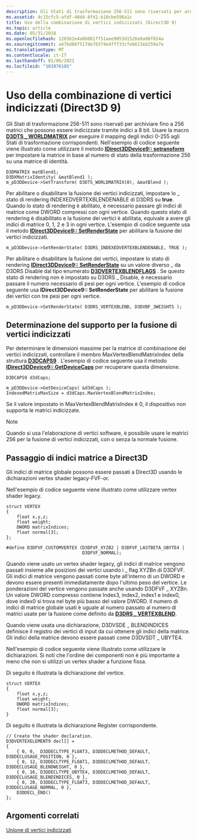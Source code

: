 ```yaml
---
description: Gli Stati di trasformazione 256-511 sono riservati per archiviare fino a 256 matrici che possono essere indicizzate tramite indici a 8 bit.
ms.assetid: 4c15cfc5-afdf-48d4-8fd1-b10cbe596a1c
title: Uso della combinazione di vertici indicizzati (Direct3D 9)
ms.topic: article
ms.date: 05/31/2018
ms.openlocfilehash: 120362e4a86081ff51aee9053d1526a9a08f014a
ms.sourcegitcommit: a47bd86f517de76374e4fff33cfeb613eb259a7e
ms.translationtype: MT
ms.contentlocale: it-IT
ms.lasthandoff: 01/06/2021
ms.locfileid: "103876185"
---
```

# <a name="using-indexed-vertex-blending-direct3d-9"></a>Uso della combinazione di vertici indicizzati (Direct3D 9)

Gli Stati di trasformazione 256-511 sono riservati per archiviare fino a 256 matrici che possono essere indicizzate tramite indici a 8 bit. Usare la macro [**D3DTS \_ WORLDMATRIX**](d3dts-worldmatrix.md) per eseguire il mapping degli indici 0-255 agli Stati di trasformazione corrispondenti. Nell'esempio di codice seguente viene illustrato come utilizzare il metodo [**IDirect3DDevice9:: setransform**](/windows/win32/api/d3d9helper/nf-d3d9helper-idirect3ddevice9-settransform) per impostare la matrice in base al numero di stato della trasformazione 256 su una matrice di identità.


```
D3DMATRIX matBlend1;
D3DXMatrixIdentity( &matBlend1 );
m_pD3DDevice->SetTransform( D3DTS_WORLDMATRIX(0), &matBlend );
```



Per abilitare o disabilitare la fusione dei vertici indicizzati, impostare lo \_ stato di rendering INDEXEDVERTEXBLENDENABLE di D3DRS su **true**. Quando lo stato di rendering è abilitato, è necessario passare gli indici di matrice come DWORD compressi con ogni vertice. Quando questo stato di rendering è disabilitato e la fusione dei vertici è abilitata, equivale a avere gli indici di matrice 0, 1, 2 e 3 in ogni vertice. L'esempio di codice seguente usa il metodo [**IDirect3DDevice9:: SetRenderState**](/windows/win32/api/d3d9helper/nf-d3d9helper-idirect3ddevice9-setrenderstate) per abilitare la fusione dei vertici indicizzati.


```
m_pD3DDevice->SetRenderState( D3DRS_INDEXEDVERTEXBLENDENABLE, TRUE );
```



Per abilitare o disabilitare la fusione dei vertici, impostare lo stato di rendering [**IDirect3DDevice9:: SetRenderState**](/windows/win32/api/d3d9helper/nf-d3d9helper-idirect3ddevice9-setrenderstate) su un valore diverso \_ da D3DRS Disable dal tipo enumerato [**D3DVERTEXBLENDFLAGS**](./d3dvertexblendflags.md) . Se questo stato di rendering non è impostato su D3DRS \_ Disable, è necessario passare il numero necessario di pesi per ogni vertice. L'esempio di codice seguente usa **IDirect3DDevice9:: SetRenderState** per abilitare la fusione dei vertici con tre pesi per ogni vertice.


```
m_pD3DDevice->SetRenderState( D3DRS_VERTEXBLEND, D3DVBF_3WEIGHTS );
```



## <a name="determining-indexed-vertex-blending-support"></a>Determinazione del supporto per la fusione di vertici indicizzati

Per determinare le dimensioni massime per la matrice di combinazione dei vertici indicizzati, controllare il membro MaxVertexBlendMatrixIndex della struttura [**D3DCAPS9**](/windows/desktop/api/D3D9Caps/ns-d3d9caps-d3dcaps9) . L'esempio di codice seguente usa il metodo [**IDirect3DDevice9:: GetDeviceCaps**](/windows/win32/api/d3d9helper/nf-d3d9helper-idirect3ddevice9-getdevicecaps) per recuperare questa dimensione.


```
D3DCAPS9 d3dCaps;
    
m_pD3DDevice->GetDeviceCaps( &d3dCaps );
IndexedMatrixMaxSize = d3dCaps.MaxVertexBlendMatrixIndex;
```



Se il valore impostato in MaxVertexBlendMatrixIndex è 0, il dispositivo non supporta le matrici indicizzate.

> [!Note]  
> Quando si usa l'elaborazione di vertici software, è possibile usare le matrici 256 per la fusione di vertici indicizzati, con o senza la normale fusione.

 

## <a name="passing-matrix-indices-to-direct3d"></a>Passaggio di indici matrice a Direct3D

Gli indici di matrice globale possono essere passati a Direct3D usando le dichiarazioni vertex shader legacy-FVF-or.

Nell'esempio di codice seguente viene illustrato come utilizzare vertex shader legacy.


```
struct VERTEX
{
    float x,y,z;
    float weight;
    DWORD matrixIndices;
    float normal[3];
};
    
#define D3DFVF_CUSTOMVERTEX (D3DFVF_XYZB2 | D3DFVF_LASTBETA_UBYTE4 |
                             D3DFVF_NORMAL);
```



Quando viene usato un vertex shader legacy, gli indici di matrice vengono passati insieme alle posizioni dei vertici usando i \_ flag XYZBn di D3DFVF. Gli indici di matrice vengono passati come byte all'interno di un DWORD e devono essere presenti immediatamente dopo l'ultimo peso del vertice. Le ponderazioni del vertice vengono passate anche usando D3DFVF \_ XYZBn. Un valore DWORD compresso contiene Index3, index2, index1 e index0, dove index0 si trova nel byte più basso del valore DWORD. Il numero di indici di matrice globale usati è uguale al numero passato al numero di matrici usate per la fusione come definito da [**D3DRS \_ VERTEXBLEND**](./d3drenderstatetype.md).

Quando viene usata una dichiarazione, D3DVSDE \_ BLENDINDICES definisce il registro dei vertici di input da cui ottenere gli indici della matrice. Gli indici della matrice devono essere passati come D3DVSDT \_ UBYTE4.

Nell'esempio di codice seguente viene illustrato come utilizzare le dichiarazioni. Si noti che l'ordine dei componenti non è più importante a meno che non si utilizzi un vertex shader a funzione fissa.

Di seguito è illustrata la dichiarazione del vertice.


```
struct VERTEX
{
    float x,y,z;
    float weight;
    DWORD matrixIndices;
    float normal[3];
}
```



Di seguito è illustrata la dichiarazione Register corrispondente.


```
// Create the shader declaration.
D3DVERTEXELEMENT9 decl[] = 
{
    { 0, 0,  D3DDECLTYPE_FLOAT3, D3DDECLMETHOD_DEFAULT, D3DDECLUSAGE_POSITION, 0 },
    { 0, 12, D3DDECLTYPE_FLOAT1, D3DDECLMETHOD_DEFAULT, D3DDECLUSAGE_BLENDWEIGHT, 0 },
    { 0, 16, D3DDECLTYPE_UBYTE4, D3DDECLMETHOD_DEFAULT, D3DDECLUSAGE_BLENDINDICES, 0 },
    { 0, 20, D3DDECLTYPE_FLOAT3, D3DDECLMETHOD_DEFAULT, D3DDECLUSAGE_NORMAL, 0 },
    D3DDECL_END()
};
```



## <a name="related-topics"></a>Argomenti correlati

<dl> <dt>

[Unione di vertici indicizzati](indexed-vertex-blending.md)
</dt> </dl>

 

 
